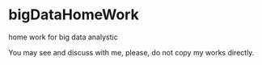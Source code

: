 bigDataHomeWork
===============

home work for big data analystic

You may see and discuss with me, please, do not copy my works directly.
